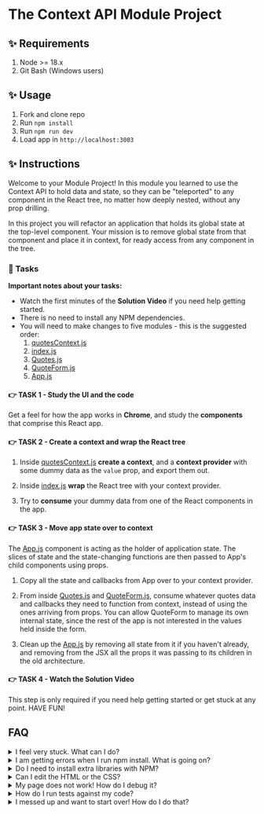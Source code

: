 # The Context API Module Project

## ✨ Requirements

1. Node >= 18.x
2. Git Bash (Windows users)

## ✨ Usage

1. Fork and clone repo
2. Run `npm install`
3. Run `npm run dev`
4. Load app in `http://localhost:3003`

## ✨ Instructions

Welcome to your Module Project! In this module you learned to use the Context API to hold data and state, so they can be "teleported" to any component in the React tree, no matter how deeply nested, without any prop drilling.

In this project you will refactor an application that holds its global state at the top-level component. Your mission is to remove global state from that component and place it in context, for ready access from any component in the tree.

### 🥷 Tasks

**Important notes about your tasks:**

- Watch the first minutes of the **Solution Video** if you need help getting started.
- There is no need to install any NPM dependencies.
- You will need to make changes to five modules - this is the suggested order:
  1. [quotesContext.js](./frontend/context/quotesContext.js)
  2. [index.js](./frontend/index.js)
  3. [Quotes.js](./frontend/components/Quotes.js)
  4. [QuoteForm.js](./frontend/components/QuoteForm.js)
  5. [App.js](./frontend/components/App.js)

#### 👉 TASK 1 - Study the UI and the code

Get a feel for how the app works in **Chrome**, and study the **components** that comprise this React app.

#### 👉 TASK 2 - Create a context and wrap the React tree

1. Inside [quotesContext.js](./frontend/context/quotesContext.js) **create a context**, and a **context provider** with some dummy data as the `value` prop, and export them out.

2. Inside [index.js](./frontend/index.js) **wrap** the React tree with your context provider.

3. Try to **consume** your dummy data from one of the React components in the app.

#### 👉 TASK 3 - Move app state over to context

The [App.js](./frontend/components/App.js) component is acting as the holder of application state. The slices of state and the state-changing functions are then passed to App's child components using props.

1. Copy all the state and callbacks from App over to your context provider.

2. From inside [Quotes.js](./frontend/components/Quotes.js) and [QuoteForm.js](./frontend/components/QuoteForm.js), consume whatever quotes data and callbacks they need to function from context, instead of using the ones arriving from props. You can allow QuoteForm to manage its own internal state, since the rest of the app is not interested in the values held inside the form.

3. Clean up the [App.js](./frontend/components/App.js) by removing all state from it if you haven't already, and removing from the JSX all the props it was passing to its children in the old architecture.

#### 👉 TASK 4 - Watch the Solution Video

This step is only required if you need help getting started or get stuck at any point. HAVE FUN!

## FAQ

<details>
  <summary>I feel very stuck. What can I do?</summary>

Check out the Solution Video for this project in your learning platform. In it, an industry expert will walk you through their thinking in detail while they solve the tasks. The Solution Videos are highly recommended even if you are not stuck: you will learn lots of tricks.

</details>

<details>
  <summary>I am getting errors when I run npm install. What is going on?</summary>

This project requires Node to be correctly installed on your computer to work. Sometimes Node can be installed but misconfigured. Try deleting `node_modules` and running `npm install`. If that fails, try deleting both `node_modules` and `package-lock.json` before reinstalling. If all fails, please request support!

</details>

<details>
  <summary>Do I need to install extra libraries with NPM?</summary>

No. Everything you need should be installed already.

</details>

<details>
  <summary>Can I edit the HTML or the CSS?</summary>

You can edit the CSS of the project to give it a personal touch so you can add it to your portfolio, but only after you've finished your tasks!

</details>

<details>
  <summary>My page does not work! How do I debug it?</summary>

Remember to use console.logs and breakpoints to troubleshoot your code. Do not panic if you see errors in the console, just read them carefully looking for clues.

</details>

<details>
  <summary>How do I run tests against my code?</summary>

There are no automatic tests in this project. Feel free to write some, though! All necessary libraries are installed.

</details>

<details>
  <summary>I messed up and want to start over! How do I do that?</summary>

Do NOT delete your repository from GitHub! Instead, commit frequently as you work. This in practice creates restore points. If you find yourself in a mess, use git reset --hard to simply discard all changes to your code since your last commit. If you are dead-set on restarting the challenge from scratch, you can do this with Git as well. Research how to reset --hard to a specific commit.

</details>
